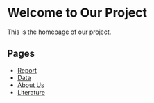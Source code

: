 # Welcome to Our Project
This is the homepage of our project.

## Pages
- [Report](report.md)
- [Data](data.md)
- [About Us](aboutus.md)
- [Literature](literature.md)

